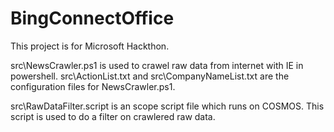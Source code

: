 # BingConnectOffice
This project is for Microsoft Hackthon.

src\NewsCrawler.ps1 is used to crawel raw data from internet with IE in powershell. src\ActionList.txt and src\CompanyNameList.txt are the configuration files for NewsCrawler.ps1.

src\RawDataFilter.script is an scope script file which runs on COSMOS. This script is used to do a filter on crawlered raw data.

